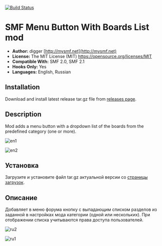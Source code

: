 [![Build Status](https://travis-ci.org/realdigger/SMF-Menu-Button-With-Boards-List.svg?branch=master)](https://travis-ci.org/realdigger/SMF-Menu-Button-With-Boards-List)
# SMF Menu Button With Boards List mod
* **Author:** digger [http://mysmf.net](http://mysmf.net)
* **License:** The MIT License (MIT) https://opensource.org/licenses/MIT
* **Compatible With:** SMF 2.0, SMF 2.1
* **Hooks Only:** Yes
* **Languages:** English, Russian

## Installation  
Download and install latest release tar.gz file from [releases page](https://github.com/realdigger/SMF-Menu-Button-With-Boards-List/releases).

## Description
Mod adds a menu button with a dropdown list of the boards from the predefined category (one or more).

![en1](https://user-images.githubusercontent.com/1187218/27681655-0b8c038a-5cd1-11e7-9b41-03d6f964165a.png)

![en2](https://user-images.githubusercontent.com/1187218/27681656-0b8d1f04-5cd1-11e7-9d61-75896e8b87f2.png)


## Установка    
Загрузите и установите файл tar.gz актуальной версии со [страницы загрузок](https://github.com/realdigger/SMF-Menu-Button-With-Boards-List/releases).

## Описание
Добавляет в меню форума кнопку с выпадающим списком разделов из заданной в настройках мода категории (одной или нескольких). При отображении списка учитываются права доступа пользователей.

![ru2](https://user-images.githubusercontent.com/1187218/27681455-5a8e58c6-5cd0-11e7-81a7-879d86a64dda.png)

![ru1](https://user-images.githubusercontent.com/1187218/27681456-5a8f00fa-5cd0-11e7-886b-f289d8a97311.png)
